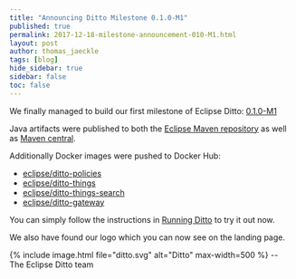 ```yaml
---
title: "Announcing Ditto Milestone 0.1.0-M1"
published: true
permalink: 2017-12-18-milestone-announcement-010-M1.html
layout: post
author: thomas_jaeckle
tags: [blog]
hide_sidebar: true
sidebar: false
toc: false
---
```


We finally managed to build our first milestone of Eclipse Ditto: [0.1.0-M1](release_notes_010-M1.html)

Java artifacts were published to both the [Eclipse Maven repository](https://repo.eclipse.org/content/repositories/ditto/)
as well as [Maven central](https://repo1.maven.org/maven2/org/eclipse/ditto/).

Additionally Docker images were pushed to Docker Hub:
* [eclipse/ditto-policies](https://hub.docker.com/r/eclipse/ditto-policies/)
* [eclipse/ditto-things](https://hub.docker.com/r/eclipse/ditto-things/)
* [eclipse/ditto-things-search](https://hub.docker.com/r/eclipse/ditto-things-search/)
* [eclipse/ditto-gateway](https://hub.docker.com/r/eclipse/ditto-gateway/)

You can simply follow the instructions in [Running Ditto](installation-running.html) to try it out now.

We also have found our logo which you can now see on the landing page.

{% include image.html file="ditto.svg" alt="Ditto" max-width=500 %}
--<br/>
The Eclipse Ditto team
